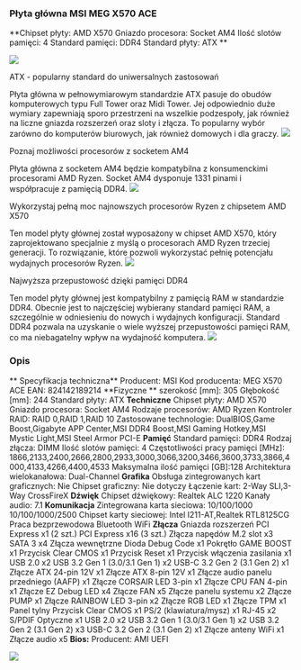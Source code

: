### Płyta główna MSI MEG X570 ACE

 **Chipset płyty: AMD X570
Gniazdo procesora: Socket AM4
Ilość slotów pamięci: 4
Standard pamięci: DDR4
Standard płyty: ATX **

![](https://netland24.pl/photos/5d377c7a548d2.png)


ATX - popularny standard do uniwersalnych zastosowań

Płyta główna w pełnowymiarowym standardzie ATX pasuje do obudów komputerowych typu Full Tower oraz Midi Tower. Jej odpowiednio duże wymiary zapewniają sporo przestrzeni na wszelkie podzespoły, jak również na liczne gniazda rozszerzeń oraz sloty i złącza. To popularny wybór zarówno do komputerów biurowych, jak również domowych i dla graczy.
![](https://content.morele.net/autoopisy/plyty_glowne/pics/format-atx.jpg)

Poznaj możliwości procesorów z socketem AM4

Płyta główna z socketem AM4 będzie kompatybilna z konsumenckimi procesorami AMD Ryzen. Socket AM4 dysponuje 1331 pinami i współpracuje z pamięcią DDR4.
![](https://content.morele.net/autoopisy/plyty_glowne/pics/cpu-socket.png)


Wykorzystaj pełną moc najnowszych procesorów Ryzen z chipsetem AMD X570

Ten model płyty głównej został wyposażony w chipset AMD X570, który zaprojektowano specjalnie z myślą o procesorach AMD Ryzen trzeciej generacji. To rozwiązanie, które pozwoli wykorzystać pełnię potencjału wydajnych procesorów Ryzen.
![](https://content.morele.net/autoopisy/plyty_glowne/pics/chipset-plyty.jpg)

Najwyższa przepustowość dzięki pamięci DDR4

Ten model płyty głównej jest kompatybilny z pamięcią RAM w standardzie DDR4. Obecnie jest to najczęściej wybierany standard pamięci RAM, a szczególnie w odniesieniu do nowych i wydajnych konfiguracji. Standard DDR4 pozwala na uzyskanie o wiele wyższej przepustowości pamięci RAM, co ma niebagatelny wpływ na wydajność komputera.
![](https://content.morele.net/autoopisy/plyty_glowne/pics/ddr4.png)

### Opis

** Specyfikacja techniczna**
Producent: MSI
Kod producenta: MEG X570 ACE
EAN: 824142189214
**Fizyczne **
szerokość [mm]: 305
Głębokość [mm]: 244
Standard płyty: ATX
**Techniczne**
Chipset płyty: AMD X570
Gniazdo procesora: Socket AM4
Rodzaje procesorów: AMD Ryzen
Kontroler RAID: RAID 0,RAID 1,RAID 10
Zastosowane technologie: DualBIOS,Game Boost,Gigabyte APP Center,MSI DDR4 Boost,MSI Gaming Hotkey,MSI Mystic Light,MSI Steel Armor PCI-E
**Pamięć**
Standard pamięci: DDR4
Rodzaj złącza: DIMM
Ilość slotów pamięci: 4
Częstotliwości pracy pamięci [MHz]:
1866,2133,2400,2666,2800,2933,3000,3066,3200,3466,3600,3733,3866,4000,4133,4266,4400,4533
Maksymalna ilość pamięci [GB]:128
Architektura wielokanałowa: Dual-Channel
**Grafika**
Obsługa zintegrowanych kart graficznych: Nie
Chipset graficzny: Nie dotyczy
Łączenie kart: 2-Way SLI,3-Way CrossFireX
**Dźwięk**
Chipset dźwiękowy: Realtek ALC 1220
Kanały audio: 7.1
**Komunikacja**
Zintegrowana karta sieciowa: 10/100/1000
10/100/1000/2500
Chipset karty sieciowej: Intel I211-AT,Realtek RTL8125CG
Praca bezprzewodowa
Bluetooth
WiFi
**Złącza**
Gniazda rozszerzeń
PCI Express x1 (2 szt.)
PCI Express x16 (3 szt.)
Złącza napędów
M.2 slot x3
SATA 3 x4
Złącza wewnętrzne
Dioda Debug Code x1
Pokrętło GAME BOOST x1
Przycisk Clear CMOS x1
Przycisk Reset x1
Przycisk włączenia zasilania x1
USB 2.0 x2
USB 3.2 Gen 1 (3.0/3.1 Gen 1) x2
USB-C 3.2 Gen 2 (3.1 Gen 2) x1
Złącze ATX 24-pin 12V x1
Złącze ATX 8-pin 12V x1
Złącze audio panelu przedniego (AAFP) x1
Złącze CORSAIR LED 3-pin x1
Złącze CPU FAN 4-pin x1
Złącze EZ Debug LED x4
Złącze FAN x5
Złącze panelu systemu x2
Złącze PUMP x1
Złącze RAINBOW LED 3-pin x2
Złącze RGB LED x1
Złącze TPM x1
Panel tylny
Przycisk Clear CMOS x1
PS/2 (klawiatura/mysz) x1
RJ-45 x2
S/PDIF Optyczne x1
USB 2.0 x2
USB 3.2 Gen 1 (3.0/3.1 Gen 1) x2
USB 3.2 Gen 2 (3.1 Gen 2) x3
USB-C 3.2 Gen 2 (3.1 Gen 2) x1
Złącze anteny WiFi x1
Złącze audio x5
**Bios:**
Producent: AMI UEFI

![](https://images.morele.net/i1064/5938604_9_i1064.png)

